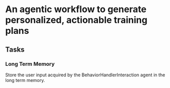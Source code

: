# An agentic workflow to generate personalized, actionable training plans

## Tasks

### Long Term Memory

Store the user input acquired by the BehaviorHandlerInteraction agent in the long term memory.